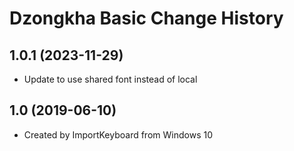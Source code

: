 Dzongkha Basic Change History
====================

1.0.1 (2023-11-29)
----------------
* Update to use shared font instead of local

1.0 (2019-06-10)
----------------
* Created by ImportKeyboard from Windows 10 
